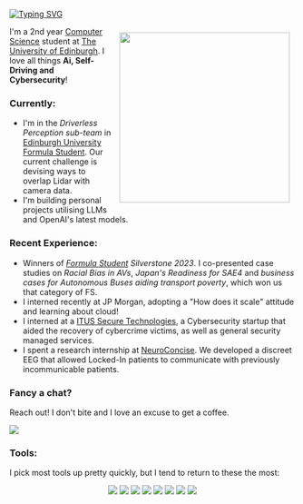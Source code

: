 <p align="center;">
<a href="https://git.io/typing-svg"><img src="https://readme-typing-svg.demolab.com?font=Fira+Code&weight=600&size=23&duration=2000&pause=1000&vCenter=true&width=435&lines=Hi+there!;I'm+Leo+%F0%9F%91%8B" alt="Typing SVG" /></a>
</p>

<img align="right" style="padding: 10px 10px 10px 10px;" src="Planning&Control.gif" width="300" />

I'm a 2nd year [Computer Science](https://www.ed.ac.uk/studying/undergraduate/degrees/index.php?action=view&code=G401) 
student at [The University of Edinburgh](https://www.ed.ac.uk). I love all things 
**Ai, Self-Driving and Cybersecurity**!

### Currently:
- I'm in the _Driverless Perception sub-team_ in [Edinburgh University Formula Student](www.eufs.co). Our current challenge is devising ways to overlap Lidar with camera data.
- I'm building personal projects utilising LLMs and OpenAI's latest models.


### Recent Experience:
- Winners of _[Formula Student](https://www.imeche.org/events/formula-student) Silverstone 2023_. I co-presented case studies on _Racial Bias in AVs_, _Japan's Readiness for SAE4_ and _business cases for Autonomous Buses aiding transport poverty_, which won us that category of FS.
- I interned recently at JP Morgan, adopting a "How does it scale" attitude and learning about cloud!
- I interned at a [ITUS Secure Technologies](https://itus-tech.com), a Cybersecurity startup that aided the
recovery of cybercrime victims, as well as general security managed services.
- I spent a research internship at [NeuroConcise](https://www.neuroconcise.co.uk). We developed a discreet
EEG that allowed Locked-In patients to communicate with previously incommunicable patients. 

### Fancy a chat?
Reach out! I don't bite and I love an excuse to get a coffee. 
<p style="text-align: left;">
<a href="https://www.linkedin.com/in/leo-camacho/"><img src="https://img.shields.io/badge/linkedin-%230077B5.svg?style=for-the-badge&logo=linkedin&logoColor=white"/></a>
</p>

### Tools:
I pick most tools up pretty quickly, but I tend to return to these the most:
<p style="text-align: center;">
<a href="https://https://jupyter.org"><img src="https://img.shields.io/badge/jupyter-%23FA0F00.svg?style=for-the-badge&logo=jupyter&logoColor=white"/></a>
<a href="https://www.python.org/"><img src="https://img.shields.io/badge/Python-%233776AB.svg?&style=for-the-badge&logo=python&logoColor=FFFFFF"/></a>
<a href="https://www.java.com/"><img src="https://img.shields.io/badge/Java-ED8B00?style=for-the-badge&logo=java&logoColor=white"/></a>
<a href="https://www.latex-project.org/"><img src="https://img.shields.io/badge/LaTeX-%23008080.svg?&style=for-the-badge&logo=latex&logoColor=FFFFFF"/></a>
<a href="https://aws.amazon.com"><img src="https://img.shields.io/badge/AWS-%23FF9900.svg?style=for-the-badge&logo=amazon-aws&logoColor=white"/></a>
<a href="https://www.office.com"><img src="https://img.shields.io/badge/Microsoft_Office-D83B01?style=for-the-badge&logo=microsoft-office&logoColor=white"/></a>
<a href="https://www.github.com"><img src="https://img.shields.io/badge/git-%23F05033.svg?style=for-the-badge&logo=git&logoColor=white"/></a>
<a href="https://https://www.jetbrains.com/idea/"><img src="https://img.shields.io/badge/IntelliJIDEA-000000.svg?style=for-the-badge&logo=intellij-idea&logoColor=white"/></a>
</p>
